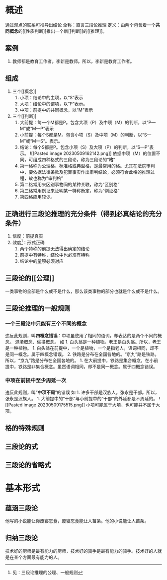 # 概述
通过观点的联系可推导出结论
全称：直言三段论推理
定义：由两个包含着一个**共同概念**的[[性质判断]]推出一个新[[判断]]的[[推理]]。


## 案例
1. 教师都是教育工作者。李新是教师。所以，李新是教育工作者。
## 组成
1. 三个[[概念]] 
	1. 小项：结论中的主项，以“S”表示
	2. 大项：结论中的谓项，以“P”表示。
	3. 中项：前提中的共同概念，以“M”表示
2. 三个[[判断]] 
	1. 大前提：每一个M都是P。包含大项（P）及中项（M）的判断，以“P—M”或“M—P”表示
	2. 小前提：每个S都是M。包含小项（S）及中项（M）的判断，以“S—M”或“M—S”。表示。
	3. 结论：每个S都是P。包含小项（S）及大项（P）的判断，以“S—P”表示。
![[Pasted image 20230509162142.png]] 
依据中项（M）的位置不同，可组成四种格式的三段论，称为三段论的“**格**”
	1. 第一格称为公理格、标准格或典型格，是最常用的格。尤其在法院审判中，要依据法律条款及犯罪事实作出审判结论，必须符合此格的推理过程，故也称为“审判格”
	2. 第二格常用来区别事物间的某种关联，称为“区别格”
	3. 第三格常用例证来证明某一特称断定，称为“例证格”
	4. 第四格应用较少。
## 正确进行三段论推理的充分条件（得到必真结论的充分条件）
1. 信度：前提真实
2. 效度[^2]：形式正确
	1. 两个特称的前提无法得出确定的结论
	2. 前提中有特称，结论中也必须有特称
	3. 结论中的量项必须对应
## 三段论的[[公理]]
一类事物的全部是什么或不是什么，那么该类事物的部分也就是什么或不是什么。
## 三段论推理的一般规则
### 一个三段论中只能有三个不同的概念
违反此规则，叫**四概念错误**：中项虽使用了相同的语词，却表达的是两个不同的概念。
	混淆概念、偷换概念。
如
	1. 白头翁是一种植物。老王是白头翁。所以，老王是一种植物。
		1. 白头翁在前提中，一个是植物，一个是指老人，语词相同，却不是同一概念。属于四概念错误。
	2. 铁路是分布在全国各地的。“京九”路是铁路。所以，“京九”路是分布在全国各地的。
		1. 在大前提中，铁路是集合概念，在小前提中，铁路是非集合概念。虽然语词相同，却不是同一概念。属于四概念错误。
### 中项在前提中至少周延一次
违反此规则，叫“**中项不周**”的错误
如
	1. 许多干部是汉族人。张永是干部。所以，张永是汉族人。
		1. 大前提中的“干部”与小前提中的“干部”的外延都是不周延的。
![[Pasted image 20230509175515.png]] 
小项可能属于大项，也可能并不属于大项。
## 格的特殊规则
## 三段论的式
## 三段论的省略式
# 基本形式
## 蕴涵三段论
他写的小说能让你废寝忘食，废寝忘食能让人苗条。他的小说能让人苗条。
## 归纳三段论
技术好的厨师是最有能力的厨师，技术好的骑手是最有能力的骑手。技术好的人就是在某个方面最有能力的人。


[^1]: 全称
[^2]: 见：三段论推理的公理、一般规则
